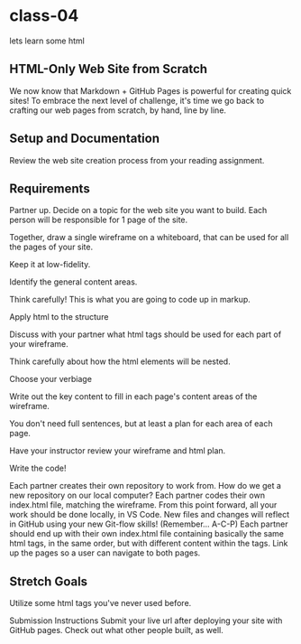 # class-04
lets learn some html

## HTML-Only Web Site from Scratch

We now know that Markdown + GitHub Pages is powerful for creating quick sites! To embrace the next level of challenge, it's time we go back to crafting our web pages from scratch, by hand, line by line.

## Setup and Documentation
Review the web site creation process from your reading assignment.

## Requirements
Partner up. Decide on a topic for the web site you want to build. Each person will be responsible for 1 page of the site.

Together, draw a single wireframe on a whiteboard, that can be used for all the pages of your site.

Keep it at low-fidelity.

Identify the general content areas.

Think carefully! This is what you are going to code up in markup.

Apply html to the structure

Discuss with your partner what html tags should be used for each part of your wireframe.

Think carefully about how the html elements will be nested.

Choose your verbiage

Write out the key content to fill in each page's content areas of the wireframe.

You don't need full sentences, but at least a plan for each area of each page.

Have your instructor review your wireframe and html plan.

Write the code!

Each partner creates their own repository to work from. How do we get a new repository on our local computer?
Each partner codes their own index.html file, matching the wireframe.
From this point forward, all your work should be done locally, in VS Code. New files and changes will reflect in GitHub using your new Git-flow skills! (Remember... A-C-P)
Each partner should end up with their own index.html file containing basically the same html tags, in the same order, but with different content within the tags.
Link up the pages so a user can navigate to both pages.

## Stretch Goals
Utilize some html tags you've never used before.

Submission Instructions
Submit your live url after deploying your site with GitHub pages. Check out what other people built, as well.
